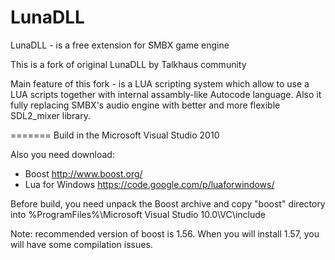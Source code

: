 LunaDLL
=======

LunaDLL - is a free extension for SMBX game engine

This is a fork of original LunaDLL by Talkhaus community

Main feature of this fork - is a LUA scripting system which allow to use a LUA scripts together with internal assambly-like Autocode language.
Also it fully replacing SMBX's audio engine with better and more flexible SDL2_mixer library.


=======
Build in the Microsoft Visual Studio 2010

Also you need download:
- Boost http://www.boost.org/
- Lua for Windows https://code.google.com/p/luaforwindows/

Before build, you need unpack the Boost archive and copy "boost" directory into %ProgramFiles%\Microsoft Visual Studio 10.0\VC\include

Note: recommended version of boost is 1.56. When you will install 1.57, you will have some compilation issues.
